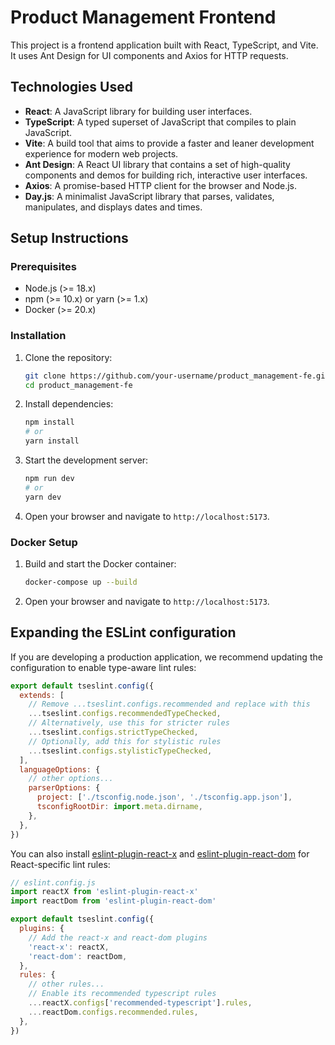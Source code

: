 # Product Management Frontend

This project is a frontend application built with React, TypeScript, and Vite. It uses Ant Design for UI components and Axios for HTTP requests.

## Technologies Used

- **React**: A JavaScript library for building user interfaces.
- **TypeScript**: A typed superset of JavaScript that compiles to plain JavaScript.
- **Vite**: A build tool that aims to provide a faster and leaner development experience for modern web projects.
- **Ant Design**: A React UI library that contains a set of high-quality components and demos for building rich, interactive user interfaces.
- **Axios**: A promise-based HTTP client for the browser and Node.js.
- **Day.js**: A minimalist JavaScript library that parses, validates, manipulates, and displays dates and times.

## Setup Instructions

### Prerequisites

- Node.js (>= 18.x)
- npm (>= 10.x) or yarn (>= 1.x)
- Docker (>= 20.x)

### Installation

1. Clone the repository:

   ```sh
   git clone https://github.com/your-username/product_management-fe.git
   cd product_management-fe
   ```

2. Install dependencies:

   ```sh
   npm install
   # or
   yarn install
   ```

3. Start the development server:

   ```sh
   npm run dev
   # or
   yarn dev
   ```

4. Open your browser and navigate to `http://localhost:5173`.

### Docker Setup

1. Build and start the Docker container:

   ```sh
   docker-compose up --build
   ```

2. Open your browser and navigate to `http://localhost:5173`.

## Expanding the ESLint configuration

If you are developing a production application, we recommend updating the configuration to enable type-aware lint rules:

```js
export default tseslint.config({
  extends: [
    // Remove ...tseslint.configs.recommended and replace with this
    ...tseslint.configs.recommendedTypeChecked,
    // Alternatively, use this for stricter rules
    ...tseslint.configs.strictTypeChecked,
    // Optionally, add this for stylistic rules
    ...tseslint.configs.stylisticTypeChecked,
  ],
  languageOptions: {
    // other options...
    parserOptions: {
      project: ['./tsconfig.node.json', './tsconfig.app.json'],
      tsconfigRootDir: import.meta.dirname,
    },
  },
})
```

You can also install [eslint-plugin-react-x](https://github.com/Rel1cx/eslint-react/tree/main/packages/plugins/eslint-plugin-react-x) and [eslint-plugin-react-dom](https://github.com/Rel1cx/eslint-react/tree/main/packages/plugins/eslint-plugin-react-dom) for React-specific lint rules:

```js
// eslint.config.js
import reactX from 'eslint-plugin-react-x'
import reactDom from 'eslint-plugin-react-dom'

export default tseslint.config({
  plugins: {
    // Add the react-x and react-dom plugins
    'react-x': reactX,
    'react-dom': reactDom,
  },
  rules: {
    // other rules...
    // Enable its recommended typescript rules
    ...reactX.configs['recommended-typescript'].rules,
    ...reactDom.configs.recommended.rules,
  },
})
```
